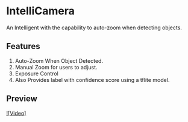 # IntelliCamera

An Intelligent with the capability to auto-zoom when detecting objects.

## Features
1. Auto-Zoom When Object Detected.
2. Manual Zoom for users to adjust.
3. Exposure Control
4. Also Provides label with confidence score using a tflite model.

## Preview
[![Video]](https://youtube.com/shorts/D9sEEXh_v08?feature=share)

